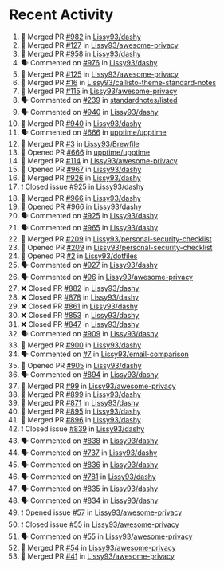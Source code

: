# Recent Activity

<!--START_SECTION:activity-->
1. 🎉 Merged PR [#982](https://github.com/Lissy93/dashy/pull/982) in [Lissy93/dashy](https://github.com/Lissy93/dashy)
2. 🎉 Merged PR [#127](https://github.com/Lissy93/awesome-privacy/pull/127) in [Lissy93/awesome-privacy](https://github.com/Lissy93/awesome-privacy)
3. 🎉 Merged PR [#958](https://github.com/Lissy93/dashy/pull/958) in [Lissy93/dashy](https://github.com/Lissy93/dashy)
4. 🗣 Commented on [#976](https://github.com/Lissy93/dashy/issues/976) in [Lissy93/dashy](https://github.com/Lissy93/dashy)
5. 🎉 Merged PR [#125](https://github.com/Lissy93/awesome-privacy/pull/125) in [Lissy93/awesome-privacy](https://github.com/Lissy93/awesome-privacy)
6. 🎉 Merged PR [#16](https://github.com/Lissy93/callisto-theme-standard-notes/pull/16) in [Lissy93/callisto-theme-standard-notes](https://github.com/Lissy93/callisto-theme-standard-notes)
7. 🎉 Merged PR [#115](https://github.com/Lissy93/awesome-privacy/pull/115) in [Lissy93/awesome-privacy](https://github.com/Lissy93/awesome-privacy)
8. 🗣 Commented on [#239](https://github.com/standardnotes/listed/issues/239) in [standardnotes/listed](https://github.com/standardnotes/listed)
9. 🗣 Commented on [#940](https://github.com/Lissy93/dashy/issues/940) in [Lissy93/dashy](https://github.com/Lissy93/dashy)
10. 🎉 Merged PR [#940](https://github.com/Lissy93/dashy/pull/940) in [Lissy93/dashy](https://github.com/Lissy93/dashy)
11. 🗣 Commented on [#666](https://github.com/upptime/upptime/issues/666) in [upptime/upptime](https://github.com/upptime/upptime)
12. 🎉 Merged PR [#3](https://github.com/Lissy93/Brewfile/pull/3) in [Lissy93/Brewfile](https://github.com/Lissy93/Brewfile)
13. 💪 Opened PR [#666](https://github.com/upptime/upptime/pull/666) in [upptime/upptime](https://github.com/upptime/upptime)
14. 🎉 Merged PR [#114](https://github.com/Lissy93/awesome-privacy/pull/114) in [Lissy93/awesome-privacy](https://github.com/Lissy93/awesome-privacy)
15. 💪 Opened PR [#967](https://github.com/Lissy93/dashy/pull/967) in [Lissy93/dashy](https://github.com/Lissy93/dashy)
16. 🎉 Merged PR [#926](https://github.com/Lissy93/dashy/pull/926) in [Lissy93/dashy](https://github.com/Lissy93/dashy)
17. ❗️ Closed issue [#925](https://github.com/Lissy93/dashy/issues/925) in [Lissy93/dashy](https://github.com/Lissy93/dashy)
18. 🎉 Merged PR [#966](https://github.com/Lissy93/dashy/pull/966) in [Lissy93/dashy](https://github.com/Lissy93/dashy)
19. 💪 Opened PR [#966](https://github.com/Lissy93/dashy/pull/966) in [Lissy93/dashy](https://github.com/Lissy93/dashy)
20. 🗣 Commented on [#925](https://github.com/Lissy93/dashy/issues/925) in [Lissy93/dashy](https://github.com/Lissy93/dashy)
21. 🗣 Commented on [#965](https://github.com/Lissy93/dashy/issues/965) in [Lissy93/dashy](https://github.com/Lissy93/dashy)
22. 🎉 Merged PR [#209](https://github.com/Lissy93/personal-security-checklist/pull/209) in [Lissy93/personal-security-checklist](https://github.com/Lissy93/personal-security-checklist)
23. 💪 Opened PR [#209](https://github.com/Lissy93/personal-security-checklist/pull/209) in [Lissy93/personal-security-checklist](https://github.com/Lissy93/personal-security-checklist)
24. 💪 Opened PR [#2](https://github.com/Lissy93/dotfiles/pull/2) in [Lissy93/dotfiles](https://github.com/Lissy93/dotfiles)
25. 🗣 Commented on [#927](https://github.com/Lissy93/dashy/issues/927) in [Lissy93/dashy](https://github.com/Lissy93/dashy)
26. 🗣 Commented on [#96](https://github.com/Lissy93/awesome-privacy/issues/96) in [Lissy93/awesome-privacy](https://github.com/Lissy93/awesome-privacy)
27. ❌ Closed PR [#882](https://github.com/Lissy93/dashy/pull/882) in [Lissy93/dashy](https://github.com/Lissy93/dashy)
28. ❌ Closed PR [#878](https://github.com/Lissy93/dashy/pull/878) in [Lissy93/dashy](https://github.com/Lissy93/dashy)
29. ❌ Closed PR [#861](https://github.com/Lissy93/dashy/pull/861) in [Lissy93/dashy](https://github.com/Lissy93/dashy)
30. ❌ Closed PR [#853](https://github.com/Lissy93/dashy/pull/853) in [Lissy93/dashy](https://github.com/Lissy93/dashy)
31. ❌ Closed PR [#847](https://github.com/Lissy93/dashy/pull/847) in [Lissy93/dashy](https://github.com/Lissy93/dashy)
32. 🗣 Commented on [#909](https://github.com/Lissy93/dashy/issues/909) in [Lissy93/dashy](https://github.com/Lissy93/dashy)
33. 🎉 Merged PR [#900](https://github.com/Lissy93/dashy/pull/900) in [Lissy93/dashy](https://github.com/Lissy93/dashy)
34. 🗣 Commented on [#7](https://github.com/Lissy93/email-comparison/issues/7) in [Lissy93/email-comparison](https://github.com/Lissy93/email-comparison)
35. 💪 Opened PR [#905](https://github.com/Lissy93/dashy/pull/905) in [Lissy93/dashy](https://github.com/Lissy93/dashy)
36. 🗣 Commented on [#894](https://github.com/Lissy93/dashy/issues/894) in [Lissy93/dashy](https://github.com/Lissy93/dashy)
37. 🎉 Merged PR [#99](https://github.com/Lissy93/awesome-privacy/pull/99) in [Lissy93/awesome-privacy](https://github.com/Lissy93/awesome-privacy)
38. 🎉 Merged PR [#899](https://github.com/Lissy93/dashy/pull/899) in [Lissy93/dashy](https://github.com/Lissy93/dashy)
39. 🎉 Merged PR [#871](https://github.com/Lissy93/dashy/pull/871) in [Lissy93/dashy](https://github.com/Lissy93/dashy)
40. 🎉 Merged PR [#895](https://github.com/Lissy93/dashy/pull/895) in [Lissy93/dashy](https://github.com/Lissy93/dashy)
41. 🎉 Merged PR [#896](https://github.com/Lissy93/dashy/pull/896) in [Lissy93/dashy](https://github.com/Lissy93/dashy)
42. ❗️ Closed issue [#839](https://github.com/Lissy93/dashy/issues/839) in [Lissy93/dashy](https://github.com/Lissy93/dashy)
43. 🗣 Commented on [#838](https://github.com/Lissy93/dashy/issues/838) in [Lissy93/dashy](https://github.com/Lissy93/dashy)
44. 🗣 Commented on [#737](https://github.com/Lissy93/dashy/issues/737) in [Lissy93/dashy](https://github.com/Lissy93/dashy)
45. 🗣 Commented on [#836](https://github.com/Lissy93/dashy/issues/836) in [Lissy93/dashy](https://github.com/Lissy93/dashy)
46. 🗣 Commented on [#781](https://github.com/Lissy93/dashy/issues/781) in [Lissy93/dashy](https://github.com/Lissy93/dashy)
47. 🗣 Commented on [#835](https://github.com/Lissy93/dashy/issues/835) in [Lissy93/dashy](https://github.com/Lissy93/dashy)
48. 🗣 Commented on [#834](https://github.com/Lissy93/dashy/issues/834) in [Lissy93/dashy](https://github.com/Lissy93/dashy)
49. ❗️ Opened issue [#57](https://github.com/Lissy93/awesome-privacy/issues/57) in [Lissy93/awesome-privacy](https://github.com/Lissy93/awesome-privacy)
50. ❗️ Closed issue [#55](https://github.com/Lissy93/awesome-privacy/issues/55) in [Lissy93/awesome-privacy](https://github.com/Lissy93/awesome-privacy)
51. 🗣 Commented on [#55](https://github.com/Lissy93/awesome-privacy/issues/55) in [Lissy93/awesome-privacy](https://github.com/Lissy93/awesome-privacy)
52. 🎉 Merged PR [#54](https://github.com/Lissy93/awesome-privacy/pull/54) in [Lissy93/awesome-privacy](https://github.com/Lissy93/awesome-privacy)
53. 🎉 Merged PR [#41](https://github.com/Lissy93/awesome-privacy/pull/41) in [Lissy93/awesome-privacy](https://github.com/Lissy93/awesome-privacy)
<!--END_SECTION:activity-->
